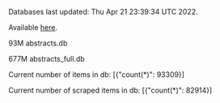 Databases last updated: Thu Apr 21 23:39:34 UTC 2022. 

Available [here](https://github.com/cbeauhilton/ash-db/releases).


93M	abstracts.db

677M	abstracts_full.db

Current number of items in db:
[{"count(*)": 93309}]

Current number of scraped items in db:
[{"count(*)": 82914}]
